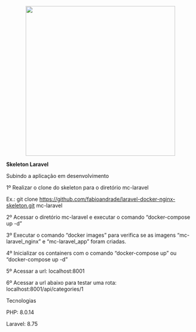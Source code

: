 <p align="center"><a href="https://laravel.com" target="_blank"><img src="https://raw.githubusercontent.com/laravel/art/master/logo-lockup/5%20SVG/2%20CMYK/1%20Full%20Color/laravel-logolockup-cmyk-red.svg" width="400"></a></p>


<b>Skeleton Laravel</b>

Subindo a aplicação em desenvolvimento

1º Realizar o clone do skeleton para o diretório mc-laravel

Ex.: git clone https://github.com/fabioandrade/laravel-docker-nginx-skeleton.git mc-laravel

2º Acessar o diretório mc-laravel e executar o comando “docker-compose up -d”

3º Executar o comando “docker images” para verifica se as imagens “mc-laravel_nginx” e “mc-laravel_app” foram criadas.

4º Inicializar os containers com o comando “docker-compose up” ou “docker-compose up -d”

5º Acessar a url:
localhost:8001

6º Acessar a url abaixo para testar uma rota:
localhost:8001/api/categories/1 

Tecnologias

PHP: 8.0.14

Laravel: 8.75

